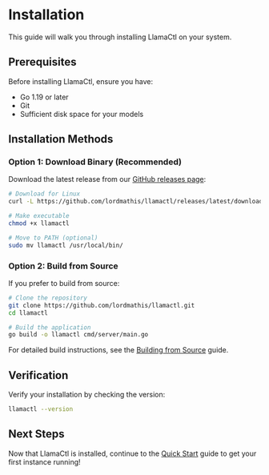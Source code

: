 # Installation

This guide will walk you through installing LlamaCtl on your system.

## Prerequisites

Before installing LlamaCtl, ensure you have:

- Go 1.19 or later
- Git
- Sufficient disk space for your models

## Installation Methods

### Option 1: Download Binary (Recommended)

Download the latest release from our [GitHub releases page](https://github.com/lordmathis/llamactl/releases):

```bash
# Download for Linux
curl -L https://github.com/lordmathis/llamactl/releases/latest/download/llamactl-linux-amd64 -o llamactl

# Make executable
chmod +x llamactl

# Move to PATH (optional)
sudo mv llamactl /usr/local/bin/
```

### Option 2: Build from Source

If you prefer to build from source:

```bash
# Clone the repository
git clone https://github.com/lordmathis/llamactl.git
cd llamactl

# Build the application
go build -o llamactl cmd/server/main.go
```

For detailed build instructions, see the [Building from Source](../development/building.md) guide.

## Verification

Verify your installation by checking the version:

```bash
llamactl --version
```

## Next Steps

Now that LlamaCtl is installed, continue to the [Quick Start](quick-start.md) guide to get your first instance running!
